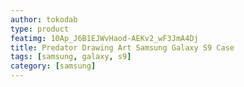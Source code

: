 ```yaml
---
author: tokodab
type: product
featimg: 10Ap_J6B1EJWvHaod-AEKv2_wF3JmA4Dj
title: Predator Drawing Art Samsung Galaxy S9 Case
tags: [samsung, galaxy, s9]
category: [samsung]
---
```

